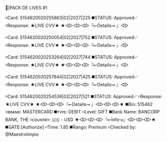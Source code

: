 🎁|PACK DE LIVES #1

◽️Card: 5154620020255863|02|2027|225 
◼️STATUS: Approved✅
◽️Response: ★LIVE CVV★
★◅▻◅▻◅▻『↜Details↝ 』◅▻

◽️Card: 5154620020250054|02|2027|752 
◼️STATUS: Approved✅
◽️Response: ★LIVE CVV★
★◅▻◅▻◅▻『↜Details↝ 』◅▻

◽️Card: 5154620020253264|02|2027|744 
◼️STATUS: Approved✅
◽️Response: ★LIVE CVV★
★◅▻◅▻◅▻『↜Details↝ 』◅▻

◽️Card: 5154620020257844|02|2027|425 
◼️STATUS: Approved✅
◽️Response: ★LIVE CVV★
★◅▻◅▻◅▻『↜Details↝ 』◅▻

◽️Card: 5154620020254536|02|2027|521 
◼️STATUS: Approved✅
◽️Response: ★LIVE CVV★
★◅▻◅▻◅▻『↜Details↝ 』◅▻◅▻◅▻★
◼️Bin: 515462 
◽️ʙʀᴀɴᴅ: MASTERCARD
◼️ᴛʏᴘᴇ: DEBIT
◽️Level: GIFT
◼️Bank Name: BANCORP BANK, THE
◽️ᴄᴏᴜɴᴛʀʏ: 🇺🇸 - USD
★◅▻◅▻◅▻『↜Info↝』◅▻◅▻◅▻★
◼️GATE:[Authorize]
◽️Time: 1.85
◼️Rango: Premium
◽️Checked by: @Maestrolimpio
